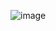 ![image](https://user-images.githubusercontent.com/120296952/219617889-4ddad0a0-e593-42f9-b658-0c9471b2ed0f.png)
